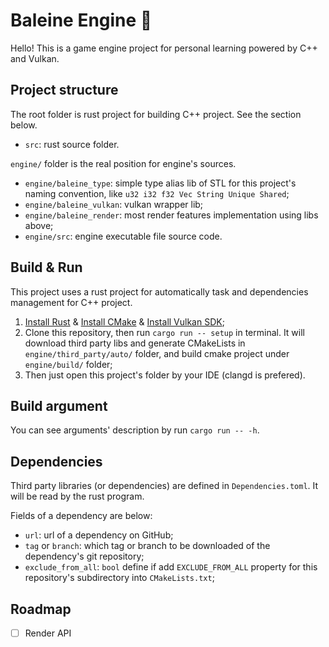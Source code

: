 # Baleine Engine 🐋

Hello! This is a game engine project for personal learning powered by C++ and Vulkan.

## Project structure

The root folder is rust project for building C++ project. See the section below.

- `src`: rust source folder.

`engine/` folder is the real position for engine's sources.

- `engine/baleine_type`: simple type alias lib of STL for this project's naming convention, like `u32 i32 f32 Vec String Unique Shared`;
- `engine/baleine_vulkan`: vulkan wrapper lib;
- `engine/baleine_render`: most render features implementation using libs above;
- `engine/src`: engine executable file source code.

## Build & Run

This project uses a rust project for automatically task and dependencies management for C++ project.

1. [Install Rust](https://www.rust-lang.org/tools/install) & [Install CMake](https://cmake.org/download/) & [Install Vulkan SDK](https://vulkan.lunarg.com/);
2. Clone this repository, then run `cargo run -- setup` in terminal. It will download third party libs and generate CMakeLists in `engine/third_party/auto/` folder, and build cmake project under `engine/build/` folder;
3. Then just open this project's folder by your IDE (clangd is prefered).

## Build argument

You can see arguments' description by run `cargo run -- -h`.

## Dependencies

Third party libraries (or dependencies) are defined in `Dependencies.toml`.
It will be read by the rust program.

Fields of a dependency are below:

- `url`: url of a dependency on GitHub;
- `tag` or `branch`: which tag or branch to be downloaded of the dependency's git repository;
- `exclude_from_all`: `bool` define if add `EXCLUDE_FROM_ALL` property for this repository's subdirectory into `CMakeLists.txt`;

## Roadmap

- [ ] Render API
